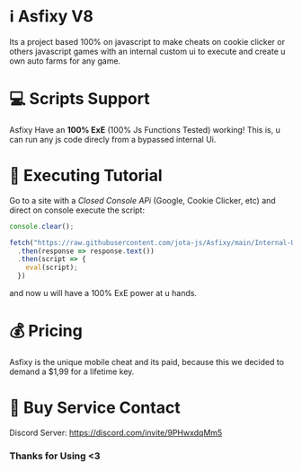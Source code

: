 # ℹ️ Asfixy V8
Its a project based 100% on javascript to make cheats on cookie clicker or others javascript games with an internal custom ui to execute and create u own auto farms for any game.

# 💻 Scripts Support
Asfixy Have an **__100% ExE__** (100% Js Functions Tested) working! This is, u can run any js code direcly from a bypassed internal Ui.

# 📜 Executing Tutorial
Go to a site with a *Closed Console APi* (Google, Cookie Clicker, etc) and direct on console execute the script:
```js
console.clear();

fetch("https://raw.githubusercontent.com/jota-js/Asfixy/main/Internal-Ui")
  .then(response => response.text())
  .then(script => {
    eval(script);
  })
```

and now u will have a 100% ExE power at u hands.

# 💰 Pricing
Asfixy is the unique mobile cheat and its paid, because this we decided to demand a $1,99 for a lifetime key.

# 📱 Buy Service Contact 
Discord Server: https://discord.com/invite/9PHwxdqMm5

### Thanks for Using <3
